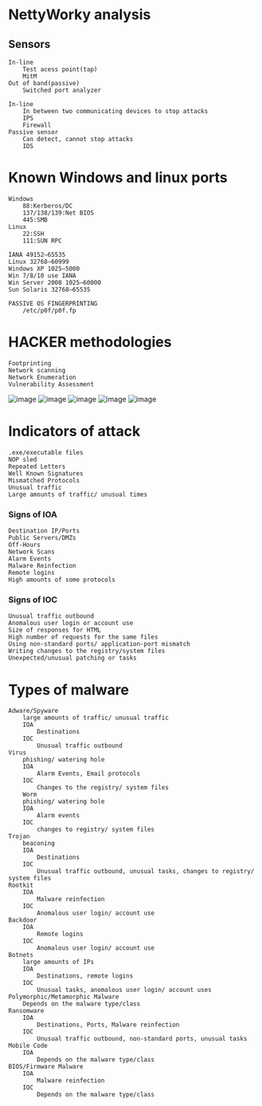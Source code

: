 # NettyWorky analysis

## Sensors
    In-line
        Test acess point(tap)
        MitM
    Out of band(passive)
        Switched port analyzer

    In-line
        In between two communicating devices to stop attacks
        IPS
        Firewall
    Passive sensor
        Can detect, cannot stop attacks
        IDS
    

# Known Windows and linux ports
    Windows
        88:Kerberos/DC
        137/138/139:Net BIOS
        445:SMB
    Linux
        22:SSH
        111:SUN RPC
    
    IANA 49152–65535
    Linux 32768–60999
    Windows XP 1025–5000
    Win 7/8/10 use IANA
    Win Server 2008 1025–60000
    Sun Solaris 32768–65535

    PASSIVE OS FINGERPRINTING
        /etc/p0f/p0f.fp

# HACKER methodologies
    Footprinting
    Network scanning
    Network Enumeration
    Vulnerability Assessment

![image](https://github.com/user-attachments/assets/4a09f3db-3349-49c1-ad2c-566b1efb622d)
![image](https://github.com/user-attachments/assets/d1254598-8cae-4021-ae04-869d3ed227bf)
![image](https://github.com/user-attachments/assets/a15b93c6-2615-462a-b41f-37bbe6a23bc1)
![image](https://github.com/user-attachments/assets/00eaa2fd-a4b7-48c1-a5b7-669adc2d22d2)
![image](https://github.com/user-attachments/assets/5b1bb2e8-f95d-4f50-8153-76dff13a26b1)


# Indicators of attack
    
    .exe/executable files
    NOP sled
    Repeated Letters
    Well Known Signatures
    Mismatched Protocols
    Unusual traffic
    Large amounts of traffic/ unusual times

### Signs of IOA
    Destination IP/Ports
    Public Servers/DMZs
    Off-Hours
    Network Scans
    Alarm Events
    Malware Reinfection
    Remote logins
    High amounts of some protocols
### Signs of IOC
    Unusual traffic outbound
    Anomalous user login or account use
    Size of responses for HTML
    High number of requests for the same files
    Using non-standard ports/ application-port mismatch
    Writing changes to the registry/system files
    Unexpected/unusual patching or tasks
# Types of malware
    Adware/Spyware
        large amounts of traffic/ unusual traffic
        IOA
            Destinations
        IOC
            Unusual traffic outbound
    Virus
        phishing/ watering hole
        IOA
            Alarm Events, Email protocols
        IOC
            Changes to the registry/ system files
        Worm
        phishing/ watering hole
        IOA
            Alarm events
        IOC
            changes to registry/ system files
    Trojan
        beaconing
        IOA
            Destinations
        IOC
            Unusual traffic outbound, unusual tasks, changes to registry/ system files
    Rootkit
        IOA
            Malware reinfection   
        IOC
            Anomalous user login/ account use
    Backdoor
        IOA
            Remote logins
        IOC
            Anomalous user login/ account use
    Botnets
        large amounts of IPs
        IOA
            Destinations, remote logins
        IOC
            Unusual tasks, anomalous user login/ account uses
    Polymorphic/Metamorphic Malware
        Depends on the malware type/class
    Ransomware
        IOA
            Destinations, Ports, Malware reinfection
        IOC
            Unusual traffic outbound, non-standard ports, unusual tasks
    Mobile Code
        IOA
            Depends on the malware type/class
    BIOS/Firmware Malware
        IOA
            Malware reinfection
        IOC
            Depends on the malware type/class












